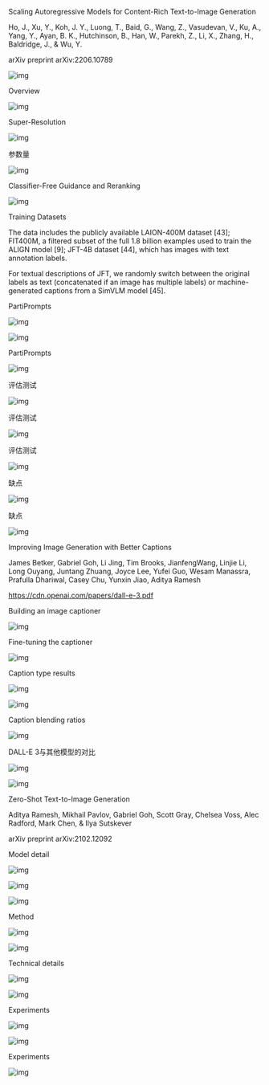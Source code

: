 Scaling Autoregressive Models for Content-Rich Text-to-Image Generation

Ho, J., Xu, Y., Koh, J. Y., Luong, T., Baid, G., Wang, Z., Vasudevan, V., Ku, A., Yang, Y., Ayan, B. K., Hutchinson, B., Han, W., Parekh, Z., Li, X., Zhang, H., Baldridge, J., & Wu, Y.

arXiv preprint arXiv:2206.10789


![img](./Markdown/Images/2024-03-18-2/img_1_1.png)


Overview


![img](./Markdown/Images/2024-03-18-2/img_2_1.png)


Super-Resolution


![img](./Markdown/Images/2024-03-18-2/img_3_1.png)


参数量


![img](./Markdown/Images/2024-03-18-2/img_4_1.png)


Classifier-Free Guidance and Reranking


![img](./Markdown/Images/2024-03-18-2/img_4_2.png)


Training Datasets


The data includes the publicly available LAION-400M dataset [43]; FIT400M, a filtered subset of the full 1.8 billion examples used  to train the ALIGN model [9]; JFT-4B dataset [44], which has images with text annotation labels. 

For textual descriptions of JFT, we randomly switch between the original labels as text (concatenated if an image has multiple labels) or machine-generated captions from a SimVLM model [45].


PartiPrompts


![img](./Markdown/Images/2024-03-18-2/img_6_1.png)


![img](./Markdown/Images/2024-03-18-2/img_6_2.png)


PartiPrompts


![img](./Markdown/Images/2024-03-18-2/img_7_1.png)


评估测试


![img](./Markdown/Images/2024-03-18-2/img_8_1.png)


评估测试


![img](./Markdown/Images/2024-03-18-2/img_9_1.png)


评估测试


![img](./Markdown/Images/2024-03-18-2/img_10_1.png)


缺点


![img](./Markdown/Images/2024-03-18-2/img_11_1.png)


缺点


![img](./Markdown/Images/2024-03-18-2/img_12_1.png)


Improving Image Generation with Better Captions

James Betker, Gabriel Goh, Li Jing, Tim Brooks, JianfengWang, Linjie Li, Long Ouyang, Juntang Zhuang, Joyce Lee, Yufei Guo, Wesam Manassra, Prafulla Dhariwal, Casey Chu, Yunxin Jiao, Aditya Ramesh

https://cdn.openai.com/papers/dall-e-3.pdf


Building an image captioner


![img](./Markdown/Images/2024-03-18-2/img_14_1.png)


Fine-tuning the captioner


![img](./Markdown/Images/2024-03-18-2/img_15_1.png)


Caption type results


![img](./Markdown/Images/2024-03-18-2/img_16_1.png)


![img](./Markdown/Images/2024-03-18-2/img_16_2.png)


Caption blending ratios


![img](./Markdown/Images/2024-03-18-2/img_17_1.png)


DALL-E 3与其他模型的对比


![img](./Markdown/Images/2024-03-18-2/img_18_1.png)


![img](./Markdown/Images/2024-03-18-2/img_18_2.png)


Zero-Shot Text-to-Image Generation

Aditya Ramesh, Mikhail Pavlov, Gabriel Goh, Scott Gray, Chelsea Voss, Alec Radford, Mark Chen, & Ilya Sutskever

arXiv preprint arXiv:2102.12092


Model detail


![img](./Markdown/Images/2024-03-18-2/img_20_1.png)


![img](./Markdown/Images/2024-03-18-2/img_20_2.png)


![img](./Markdown/Images/2024-03-18-2/img_20_3.png)


Method


![img](./Markdown/Images/2024-03-18-2/img_21_1.png)


![img](./Markdown/Images/2024-03-18-2/img_21_2.png)


Technical details


![img](./Markdown/Images/2024-03-18-2/img_22_1.png)


![img](./Markdown/Images/2024-03-18-2/img_22_2.png)


Experiments


![img](./Markdown/Images/2024-03-18-2/img_23_1.png)


![img](./Markdown/Images/2024-03-18-2/img_23_2.png)


Experiments


![img](./Markdown/Images/2024-03-18-2/img_24_1.png)

